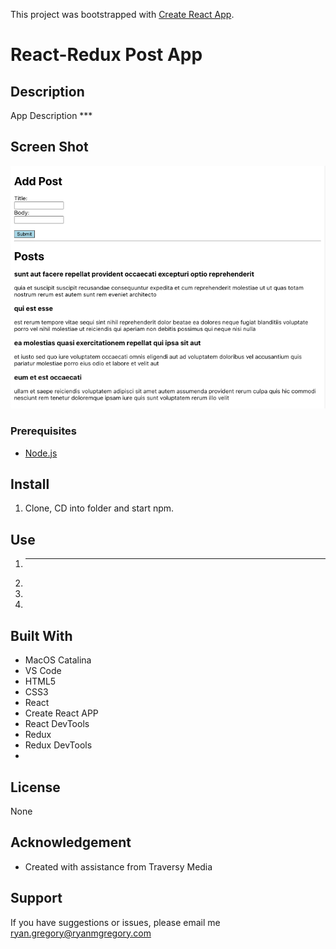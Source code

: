 This project was bootstrapped with [Create React App](https://github.com/facebook/create-react-app).

# React-Redux Post App

## Description

App Description \*\*\*

## Screen Shot

<img src="./public/images/Post_App_ss_1.png">

### Prerequisites

- [Node.js](https://nodejs.org/en/)

## Install

1. Clone, CD into folder and start npm.

## Use

1. ***
2.
3.
4.

## Built With

- MacOS Catalina
- VS Code
- HTML5
- CSS3
- React
- Create React APP
- React DevTools
- Redux
- Redux DevTools
-

## License

None

## Acknowledgement

- Created with assistance from Traversy Media

## Support

If you have suggestions or issues, please email me ryan.gregory@ryanmgregory.com
